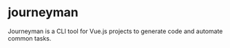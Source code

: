 # journeyman
Journeyman is a CLI tool for Vue.js projects to generate code and automate common tasks.
